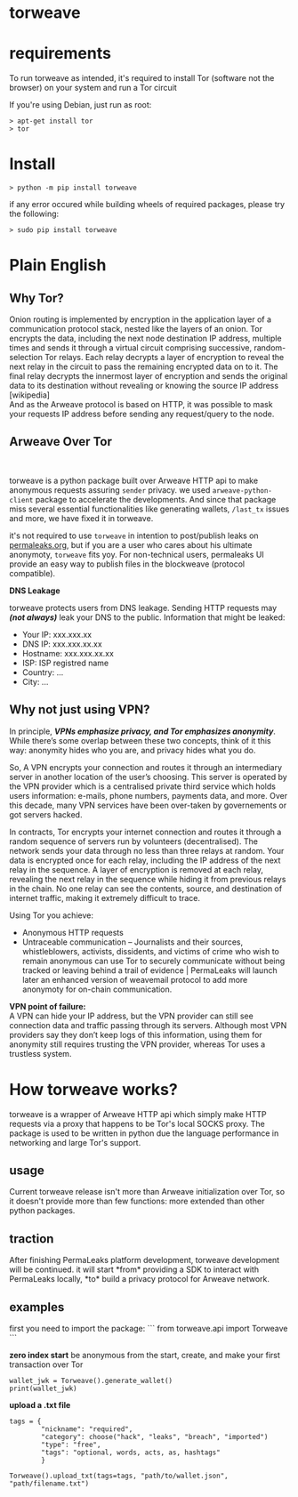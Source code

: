 # torweave

<h1>requirements</h1>
To run torweave as intended, it's required to install Tor (software not the browser) on your system and run a Tor circuit

If you're using Debian, just run as root:

```
> apt-get install tor
> tor
```

<h1>Install</h1>

```
> python -m pip install torweave
```

if any error occured while building wheels of required packages, please try the following:
```
> sudo pip install torweave
```

<h1>Plain English</h1>

<h2>Why Tor?</h2>

Onion routing is implemented by encryption in the application layer of a communication protocol stack, nested like the layers of an onion. Tor encrypts the data, including the next node destination IP address, multiple times and sends it through a virtual circuit comprising successive, random-selection Tor relays. Each relay decrypts a layer of encryption to reveal the next relay in the circuit to pass the remaining encrypted data on to it. The final relay decrypts the innermost layer of encryption and sends the original data to its destination without revealing or knowing the source IP address [wikipedia]
<br>
And as the Arweave protocol is based on HTTP, it was possible to mask your requests IP address before sending any request/query to the node.
<br>
<h2>Arweave Over Tor</h2>
<br>

torweave is a python package built over Arweave HTTP api to make anonymous requests assuring `sender` privacy. we used `arweave-python-client` package to accelerate the developments. And since that package miss several essential functionalities like generating wallets, `/last_tx` issues and more, we have fixed it in torweave.
<br>

it's not required to use `torweave` in intention to post/publish leaks on <a href="https://permaleaks.org">permaleaks.org</a>, but if you are a user who cares about his ultimate anonymoty, `torweave` fits yoy. For non-technical users, permaleaks UI provide an easy way to publish files in the blockweave (protocol compatible).
<br>

<b>DNS Leakage</b>

torweave protects users from DNS leakage. Sending HTTP requests may ***(not always)*** leak your DNS to the public.
Information that might be leaked:
- Your IP: xxx.xxx.xx
- DNS IP: xxx.xxx.xx.xx
- Hostname: xxx.xxx.xx.xx
- ISP: ISP registred name
- Country: ...
- City: ...

<h2>Why not just using VPN?</h2>

In principle, ***VPNs emphasize privacy, and Tor emphasizes anonymity***. While there’s some overlap between these two concepts, think of it this way: anonymity hides who you are, and privacy hides what you do.

So, A VPN encrypts your connection and routes it through an intermediary server in another location of the user’s choosing. This server is operated by the VPN provider which is a centralised private third service which holds users information: e-mails, phone numbers, payments data, and more. Over this decade, many VPN services have been over-taken by governements or got servers hacked.

In contracts, Tor encrypts your internet connection and routes it through a random sequence of servers run by volunteers (decentralised). The network sends your data through no less than three relays at random. Your data is encrypted once for each relay, including the IP address of the next relay in the sequence. A layer of encryption is removed at each relay, revealing the next relay in the sequence while hiding it from previous relays in the chain. No one relay can see the contents, source, and destination of internet traffic, making it extremely difficult to trace. 

Using Tor you achieve:

* Anonymous HTTP requests
* Untraceable communication – Journalists and their sources, whistleblowers, activists, dissidents, and victims of crime who wish to remain anonymous can use Tor to securely communicate without being tracked or leaving behind a trail of evidence | PermaLeaks will launch later an enhanced version of weavemail protocol to add more anonymoty for on-chain communication.

**VPN point of failure:** <br>
A VPN can hide your IP address, but the VPN provider can still see connection data and traffic passing through its servers. Although most VPN providers say they don’t keep logs of this information, using them for anonymity still requires trusting the VPN provider, whereas Tor uses a trustless system.

<h1>How torweave works?</h1>

torweave is a wrapper of Arweave HTTP api which simply make HTTP requests via a proxy that happens to be Tor's local SOCKS proxy. The package is used to be written in python due the language performance in networking and large Tor's support.

<h2>usage</h2>
Current torweave release isn't more than Arweave initialization over Tor, so it doesn't provide more than few functions: more extended than other python packages.
<h2>traction</h2>
After finishing PermaLeaks platform development, torweave development will be continued. it will start *from* providing a SDK to interact with PermaLeaks locally, *to* build a privacy protocol for Arweave network.
<h2>examples</h2>
first you need to import the package:
```
from torweave.api import Torweave
```

**zero index start**
be anonymous from the start, create, and make your first transaction over Tor
```
wallet_jwk = Torweave().generate_wallet()
print(wallet_jwk)
```

**upload a .txt file**
```
tags = {
        "nickname": "required",
        "category": choose("hack", "leaks", "breach", "imported")
        "type": "free",
        "tags": "optional, words, acts, as, hashtags"
        }
        
Torweave().upload_txt(tags=tags, "path/to/wallet.json", "path/filename.txt")
```

